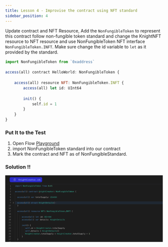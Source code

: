 ```yaml
---
title: Lesson 4 - Improvise the contract using NFT standard
sidebar_position: 4
---
```


Update contract and NFT Resource, Add the `NonFungibleToken` to represent this contract follow non-fungible token standard and change the KnightNFT resource to NFT resource and use NonFungibleToken NFT interface `NonFungibleToken.INFT`. Make sure change the id variable to `let` as it provided by the standard.

```jsx
import NonFungibleToken from `0xaddress`

access(all) contract HelloWorld: NonFungibleToken {

    access(all) resource NFT: NonFungibleToken.INFT {
        access(all) let id: UInt64

        init() {
            self.id = 1
        }
    }
}
```

### Put It to the Test

1. Open Flow [Playground](https://play.flow.com/)
2. import NonFungibleToken standard into our contract
3. Mark the contract and NFT as of NonFungibleStandard.

### Solution !!

![Alt text](image-3.png)
